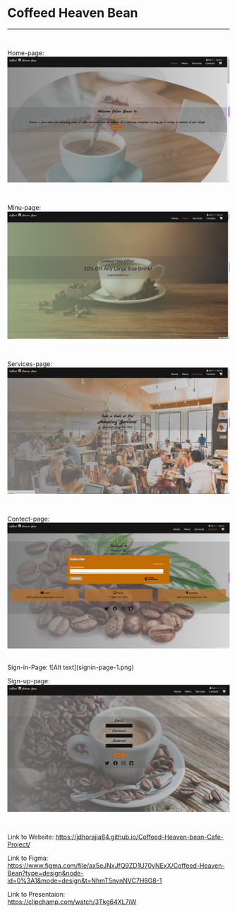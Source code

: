 # Coffeed Heaven Bean<br/>
<hr/>
<br/>

Home-page:![Alt text](homepage.png)

<br/>

Minu-page:![Alt text](minupage.png)

<br/>

Services-page: ![Alt text](servicespage-1.png)

<br/>

Contect-page: ![Alt text](contectpage.png)

<br/>
Sign-in-Page: ![Alt text](signin-page-1.png)

<br/>

Sign-up-page: ![Alt text](Sign-up-page.png)

<br/>

Link to Website: https://jdhorajia84.github.io/Coffeed-Heaven-bean-Cafe-Project/

Link to Figma: https://www.figma.com/file/ax5eJNxJfQ9ZD1U70yNExX/Coffeed-Heaven-Bean?type=design&node-id=0%3A1&mode=design&t=NhmT5nynNVC7H8G8-1

Link to Presentaion:<br/> https://clipchamp.com/watch/3Tkg64XL7iW
<br/>
